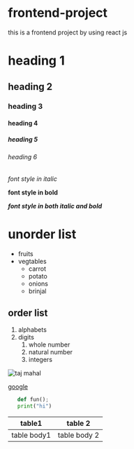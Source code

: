 # frontend-project
this is a frontend project by using react js

# heading 1
## heading 2
### heading 3 
#### heading 4
##### heading 5
###### heading 6

*font style in italic*

**font style in bold**

***font style in both italic and bold***

# unorder list
* fruits
* vegtables
    * carrot
    * potato
    * onions
    * brinjal

## order list
1. alphabets
2. digits
    1. whole number
    2. natural number
    3. integers

![taj mahal](https://wallpapercave.com/wp/wp2770990.jpg)

[google](https://www.google.com/search?q=google&rlz=1C1CHZN_enIN955IN955&o)

~~~python
   def fun();
   print("hi")
~~~

table1 | table 2
------|-----
table body1 |table body 2


